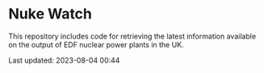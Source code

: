 # Nuke Watch

This repository includes code for retrieving the latest information available on the output of EDF nuclear power plants in the UK.

Last updated: 2023-08-04 00:44